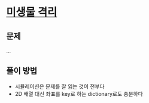 # [미생물 격리](https://swexpertacademy.com/main/code/problem/problemDetail.do?contestProbId=AV597vbqAH0DFAVl)

## 문제
...

## 풀이 방법
- 시뮬레이션은 문제를 잘 읽는 것이 전부다
- 2D 배열 대신 좌표를 key로 하는 dictionary로도 충분하다

